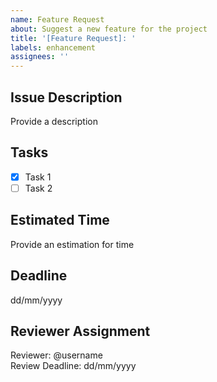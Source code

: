 ```yaml
---
name: Feature Request
about: Suggest a new feature for the project
title: '[Feature Request]: '
labels: enhancement
assignees: ''
---
```


## Issue Description
Provide a description 

## Tasks

- [x] Task 1 
- [ ] Task 2

## Estimated Time
Provide an estimation for time 

## Deadline
dd/mm/yyyy 

## Reviewer Assignment

Reviewer: @username <!-- Always assign someone --> <br />
Review Deadline: dd/mm/yyyy <!-- Specify the review deadline -->

<!-- DON'T FORGET TO LINK YOUR ISSUE TO THE CORRESPONDING PART IN THE MEETING NOTES -->
